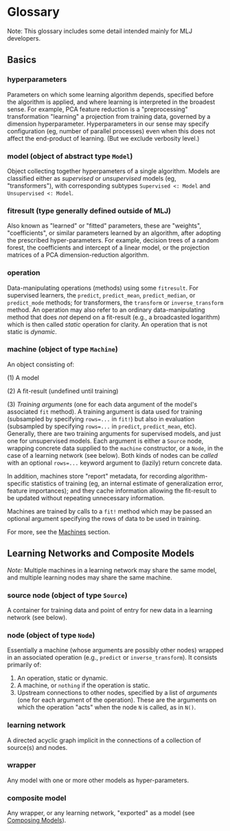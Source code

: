 # Glossary

Note: This glossary includes some detail intended mainly for MLJ developers.

## Basics

### hyperparameters

Parameters on which some learning algorithm depends, specified before
the algorithm is applied, and where learning is interpreted in the
broadest sense. For example, PCA feature reduction is a
"preprocessing" transformation "learning" a projection from training
data, governed by a dimension hyperparameter. Hyperparameters in our
sense may specify configuration (eg, number of parallel processes)
even when this does not affect the end-product of learning. (But we
exclude verbosity level.)

### model (object of abstract type `Model`)

Object collecting together hyperpameters of a single algorithm.  Models
are classified either as *supervised* or *unsupervised* models (eg,
"transformers"), with corresponding subtypes `Supervised <: Model` and
`Unsupervised <: Model`.


### fitresult (type generally defined outside of MLJ)

Also known as "learned" or "fitted" parameters, these are "weights",
"coefficients", or similar parameters learned by an algorithm, after
adopting the prescribed hyper-parameters. For example, decision trees
of a random forest, the coefficients and intercept of a linear model,
or the projection matrices of a PCA dimension-reduction algorithm.


### operation

Data-manipulating operations (methods) using some
`fitresult`. For supervised learners, the `predict`, `predict_mean`,
`predict_median`, or `predict_mode` methods; for transformers, the
`transform` or `inverse_transform` method. An operation may also
refer to an ordinary data-manipulating method that does *not* depend
on a fit-result (e.g., a broadcasted logarithm) which is then called
*static* operation for clarity. An operation that is not static is
*dynamic*.

### machine (object of type `Machine`)

An object consisting of:

(1) A model

(2) A fit-result (undefined until training)

(3) *Training arguments* (one for each data argument of the model's
associated `fit` method). A training argument is data used for
training (subsampled by specifying `rows=...` in `fit!`) but also in
evaluation (subsampled by specifying `rows=...` in `predict`,
`predict_mean`, etc). Generally, there are two training arguments for
supervised models, and just one for unsupervised models. Each argument
is either a `Source` node, wrapping concrete data supplied to the
`machine` constructor, or a `Node`, in the case of a learning network
(see below). Both kinds of nodes can be *called* with an optional
`rows=...` keyword argument to (lazily) return concrete data.

In addition, machines store "report" metadata, for recording
algorithm-specific statistics of training (eg, an internal estimate of
generalization error, feature importances); and they cache information
allowing the fit-result to be updated without repeating unnecessary
information.

Machines are trained by calls to a `fit!` method which may be
passed an optional argument specifying the rows of data to be used in
training.

For more, see the [Machines](@ref) section.


## Learning Networks and Composite Models

*Note:* Multiple machines in a learning network may share the same
model, and multiple learning nodes may share the same machine.

### source node (object of type `Source`)

A container for training data and point of entry for new data in a
learning network (see below).


###  node (object of type `Node`)

Essentially a machine (whose arguments are possibly other nodes)
wrapped in an associated operation (e.g., `predict` or
`inverse_transform`). It consists primarily of:

1. An operation, static or dynamic.
2. A machine, or `nothing` if the operation is static.
3. Upstream connections to other nodes, specified by a list of
   *arguments* (one for each argument of the operation). These are the
   arguments on which the operation "acts" when the node `N` is
   called, as in `N()`.



### learning network

A directed acyclic graph implicit in the connections of a collection
of source(s) and nodes. 


### wrapper

Any model with one or more other models as hyper-parameters.


### composite model

Any wrapper, or any learning network, "exported" as a model (see
[Composing Models](composing_models.md)).
